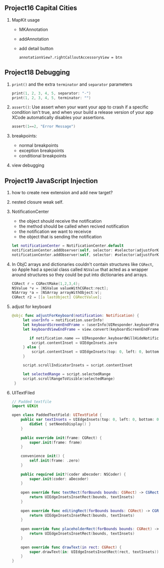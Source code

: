 ## Project16 Capital Cities

1. MapKit usage	

   + MKAnnotation

   + addAnnotation

   + add detail button

     ```
     annotationView?.rightCalloutAccessoryView = btn
     ```

     



## Project18 Debugging

1. `print()` and the extra `terminator` and `separator` parameters

   ```swift
   print(1, 2, 3, 4, 5, separator: "-")
   print(1, 2, 3, 4, 5, terminator: "")
   ```

2. `assert()`: Use assert when your want your app to crash if a specific condition isn't true, and when your build a release version of your app XCode automatically disables your assertions.

   ```Swift
   assert(1==2, "Error Message")
   ```

3. breakpoints:
   + normal breakpoints
   + exception breakpoints
   + conditional breakpoints
4. view debugging



## Project19 JavaScript Injection
1. how to create new extension and add new target?

2. nested closure weak self. 

3. NotificationCenter

   + the object should receive the notification
   + the method should be called when recived notification
   + the notification we want to receivce
   + the object that is sending the notification

   ```swift
   let notificationCenter = NotificationCenter.default
   notificationCenter.addObserver(self, selector: #selector(adjustForKeyboard), name: UIResponder.keyboardWillHideNotification, object: nil)
   notificationCenter.addObserver(self, selector: #selector(adjustForKeyboard), name: UIResponder.keyboardWillChangeFrameNotification object: nil)
   ```

4. In ObjC arrays and dictionaries couldn't contain structures like `CGRect`, so Apple had a special class called `NSValue` that acted as a wrapper around structures so they could be put into dictionaries and arrays.

   ```c
   CGRect r = CGRectMake(1,2,3,4);
   NSValue *v = [NSValue valueWithCGRect:rect];
   NSArray *a = [NSArray arrayWithObject:v];
   CGRect r2 = [[a lastObject] CGRectValue];
   ```

5. adjust for keyboard

   ```swift
   @objc func adjustForKeyboard(notification: Notification) {
   		let userInfo = notification.userInfo!
   		let keyboardScreenEndFrame = (userInfo[UIResponder.keyboardFrameEndUserInfoKey] as! NSValue).cgRectValue
   		let keyboardViewEndFrame = view.convert(keyboardScreenEndFrame, from: view.window)
   
           if notification.name == UIResponder.keyboardWillHideNotification {
   			script.contentInset = UIEdgeInsets.zero
   		} else {
   			script.contentInset = UIEdgeInsets(top: 0, left: 0, bottom: keyboardViewEndFrame.height, right: 0)
   		}
   
   		script.scrollIndicatorInsets = script.contentInset
   
   		let selectedRange = script.selectedRange
   		script.scrollRangeToVisible(selectedRange)
   	}
   ```

6. UITextFiled

   ```swift
   // Padded textfile
   import UIKit
   
   open class PaddedTextField: UITextField {
       public var textInsets = UIEdgeInsets(top: 0, left: 0, bottom: 0, right: 0) {
           didSet { setNeedsDisplay() }
       }
       
       public override init(frame: CGRect) {
           super.init(frame: frame)
       }
       
       convenience init() {
           self.init(frame: .zero)
       }
       
       public required init?(coder aDecoder: NSCoder) {
           super.init(coder: aDecoder)
       }
       
       open override func textRect(forBounds bounds: CGRect) -> CGRect {
           return UIEdgeInsetsInsetRect(bounds, textInsets)
       }
       
       open override func editingRect(forBounds bounds: CGRect) -> CGRect {
           return UIEdgeInsetsInsetRect(bounds, textInsets)
       }
       
       open override func placeholderRect(forBounds bounds: CGRect) -> CGRect {
           return UIEdgeInsetsInsetRect(bounds, textInsets)
       }
       
       open override func drawText(in rect: CGRect) {
           super.drawText(in: UIEdgeInsetsInsetRect(rect, textInsets))
       }
   }
   ```

   